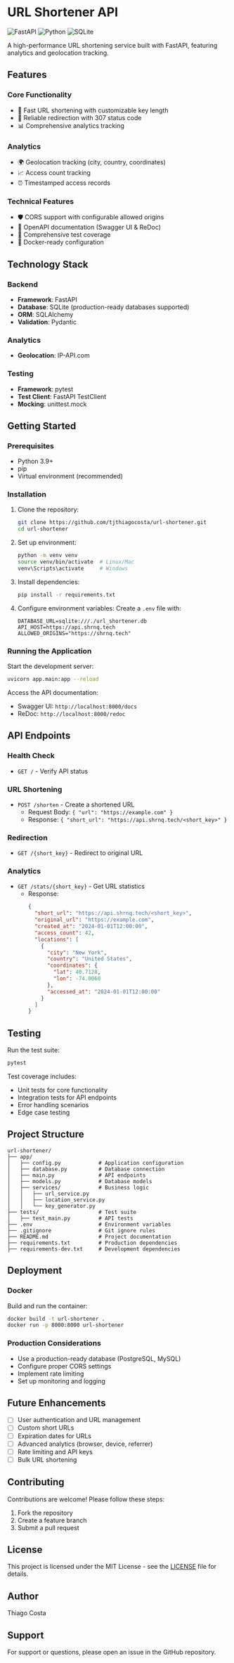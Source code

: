 # URL Shortener API

![FastAPI](https://img.shields.io/badge/FastAPI-009688?style=for-the-badge&logo=FastAPI&logoColor=white)
![Python](https://img.shields.io/badge/Python-3776AB?style=for-the-badge&logo=python&logoColor=white)
![SQLite](https://img.shields.io/badge/SQLite-07405E?style=for-the-badge&logo=sqlite&logoColor=white)

A high-performance URL shortening service built with FastAPI, featuring analytics and geolocation tracking.

## Features

### Core Functionality
- 🚀 Fast URL shortening with customizable key length
- 🔗 Reliable redirection with 307 status code
- 📊 Comprehensive analytics tracking

### Analytics
- 🌍 Geolocation tracking (city, country, coordinates)
- 📈 Access count tracking
- ⏰ Timestamped access records

### Technical Features
- 🛡️ CORS support with configurable allowed origins
- 📄 OpenAPI documentation (Swagger UI & ReDoc)
- 🧪 Comprehensive test coverage
- 🐳 Docker-ready configuration

## Technology Stack

### Backend
- **Framework**: FastAPI
- **Database**: SQLite (production-ready databases supported)
- **ORM**: SQLAlchemy
- **Validation**: Pydantic

### Analytics
- **Geolocation**: IP-API.com

### Testing
- **Framework**: pytest
- **Test Client**: FastAPI TestClient
- **Mocking**: unittest.mock

## Getting Started

### Prerequisites
- Python 3.9+
- pip
- Virtual environment (recommended)

### Installation

1. Clone the repository:
   ```bash
   git clone https://github.com/tjthiagocosta/url-shortener.git
   cd url-shortener
   ```

2. Set up environment:
   ```bash
   python -m venv venv
   source venv/bin/activate  # Linux/Mac
   venv\Scripts\activate     # Windows
   ```

3. Install dependencies:
   ```bash
   pip install -r requirements.txt
   ```

4. Configure environment variables:
   Create a `.env` file with:
   ```env
   DATABASE_URL=sqlite:///./url_shortener.db
   API_HOST=https://api.shrnq.tech
   ALLOWED_ORIGINS="https://shrnq.tech"
   ```

### Running the Application

Start the development server:
```bash
uvicorn app.main:app --reload
```

Access the API documentation:
- Swagger UI: `http://localhost:8000/docs`
- ReDoc: `http://localhost:8000/redoc`

## API Endpoints

### Health Check
- `GET /` - Verify API status

### URL Shortening
- `POST /shorten` - Create a shortened URL
  - Request Body: `{ "url": "https://example.com" }`
  - Response: `{ "short_url": "https://api.shrnq.tech/<short_key>" }`

### Redirection
- `GET /{short_key}` - Redirect to original URL

### Analytics
- `GET /stats/{short_key}` - Get URL statistics
  - Response:
    ```json
    {
      "short_url": "https://api.shrnq.tech/<short_key>",
      "original_url": "https://example.com",
      "created_at": "2024-01-01T12:00:00",
      "access_count": 42,
      "locations": [
        {
          "city": "New York",
          "country": "United States",
          "coordinates": {
            "lat": 40.7128,
            "lon": -74.0060
          },
          "accessed_at": "2024-01-01T12:00:00"
        }
      ]
    }
    ```

## Testing

Run the test suite:
```bash
pytest
```

Test coverage includes:
- Unit tests for core functionality
- Integration tests for API endpoints
- Error handling scenarios
- Edge case testing

## Project Structure

```
url-shortener/
├── app/
│   ├── config.py            # Application configuration
│   ├── database.py          # Database connection
│   ├── main.py              # API endpoints
│   ├── models.py            # Database models
│   ├── services/            # Business logic
│   │   ├── url_service.py
│   │   ├── location_service.py
│   │   └── key_generator.py
├── tests/                   # Test suite
│   ├── test_main.py         # API tests
├── .env                     # Environment variables
├── .gitignore               # Git ignore rules
├── README.md                # Project documentation
├── requirements.txt         # Production dependencies
├── requirements-dev.txt     # Development dependencies
```

## Deployment

### Docker
Build and run the container:
```bash
docker build -t url-shortener .
docker run -p 8000:8000 url-shortener
```

### Production Considerations
- Use a production-ready database (PostgreSQL, MySQL)
- Configure proper CORS settings
- Implement rate limiting
- Set up monitoring and logging

## Future Enhancements
- [ ] User authentication and URL management
- [ ] Custom short URLs
- [ ] Expiration dates for URLs
- [ ] Advanced analytics (browser, device, referrer)
- [ ] Rate limiting and API keys
- [ ] Bulk URL shortening

## Contributing

Contributions are welcome! Please follow these steps:
1. Fork the repository
2. Create a feature branch
3. Submit a pull request

## License

This project is licensed under the MIT License - see the [LICENSE](LICENSE) file for details.

## Author

Thiago Costa

## Support

For support or questions, please open an issue in the GitHub repository.

